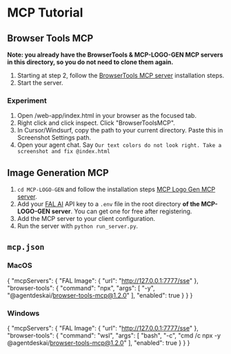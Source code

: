 # MCP Tutorial

## Browser Tools MCP

**Note: you already have the BrowserTools & MCP-LOGO-GEN MCP servers in this directory, so you do not need to clone them again.**

1. Starting at step 2, follow the [BrowserTools MCP server](https://browsertools.agentdesk.ai/installation) installation steps.
2. Start the server.

### Experiment

1. Open /web-app/index.html in your browser as the focused tab.
2. Right click and click inspect. Click "BrowserToolsMCP".
3. In Cursor/Windsurf, copy the path to your current directory. Paste this in Screenshot Settings path.
4. Open your agent chat. Say `Our text colors do not look right. Take a screenshot and fix @index.html`

## Image Generation MCP

1. `cd MCP-LOGO-GEN` and follow the installation steps [MCP Logo Gen MCP server](https://github.com/sshtunnelvision/mcp-logo-gen).
2. Add your [FAL AI](https://fal.ai/) API key to a `.env` file in the root directory **of the MCP-LOGO-GEN server**. You can get one for free after registering.
3. Add the MCP server to your client configuration.
4. Run the server with `python run_server.py`.

## `mcp.json`

### MacOS

{
  "mcpServers": {
    "FAL Image": {
      "url": "<http://127.0.0.1:7777/sse>"
    },
    "browser-tools": {
      "command": "npx",
      "args": [
        "-y",
        "@agentdeskai/browser-tools-mcp@1.2.0"
      ],
      "enabled": true
    }
  }
}

### Windows

{
  "mcpServers": {
    "FAL Image": {
      "url": "<http://127.0.0.1:7777/sse>"
    },
    "browser-tools": {
      "command": "wsl",
      "args": [
        "bash",
        "-c",
        "cmd /c npx -y @agentdeskai/browser-tools-mcp@1.2.0"
      ],
      "enabled": true
    }
  }
}

